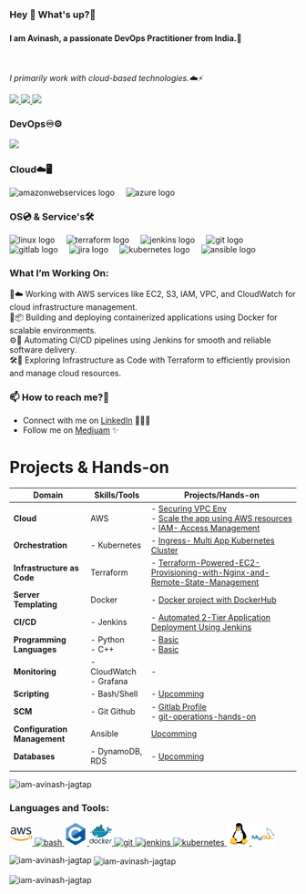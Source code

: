 ### Hey 👋 What's up?🚀

###

<h4 align="left">I am Avinash, a passionate DevOps Practitioner from India.🤖</h4>ㅤㅤㅤㅤㅤㅤㅤ

_I primarily work with cloud-based technologies.☁️⚡_

<p float="left">
  <a href="https://www.docker.com/" target="_blank" >
    <img src="https://raw.githubusercontent.com/itsksaurabh/itsksaurabh/master/assets/docker.gif"  height="80" /> 
  </a>
  <a href="https://docs.gitlab.com/ee/ci/" target="_blank" >
    <img src="https://raw.githubusercontent.com/itsksaurabh/itsksaurabh/master/assets/cicd.gif"  height="65" />
  </a>
  <a href="https://www.w3.org/wiki/The_web_standards_model_-_HTML_CSS_and_JavaScript" target="_blank" >
    <img src="https://raw.githubusercontent.com/itsksaurabh/itsksaurabh/master/assets/html-css-js.png" height="70" />
  </a>
 </p>

### DevOps♾️⚙️
  
 <p float="left">
  <a href="https://aws.amazon.com/" target="_blank" >
    <img src="https://raw.githubusercontent.com/itsksaurabh/itsksaurabh/master/assets/aws.gif"  height="75" />
  </a>
 </p>
 
### Cloud☁️🖥️

<p float="left">
    <img src="https://cdn.jsdelivr.net/gh/devicons/devicon/icons/amazonwebservices/amazonwebservices-plain-wordmark.svg" height="40" alt="amazonwebservices logo"  />
  <img width="12" />
  <img src="https://cdn.jsdelivr.net/gh/devicons/devicon/icons/azure/azure-original.svg" height="40" alt="azure logo"  />
  <img width="12" />
</p>

  
### OS💿 & Service's🛠
  
  <p float="left">
  <div align="left">
  <img src="https://cdn.jsdelivr.net/gh/devicons/devicon/icons/linux/linux-original.svg" height="40" alt="linux logo"  />
  <img width="12" />
  <img src="https://cdn.jsdelivr.net/gh/devicons/devicon/icons/terraform/terraform-original.svg" height="40" alt="terraform logo"  />
  <img width="12" />
  <img src="https://cdn.jsdelivr.net/gh/devicons/devicon/icons/jenkins/jenkins-original.svg" height="40" alt="jenkins logo"  />
  <img width="12" />
  <img src="https://cdn.jsdelivr.net/gh/devicons/devicon/icons/git/git-original.svg" height="40" alt="git logo"  />
  <img width="12" />
  <img src="https://cdn.jsdelivr.net/gh/devicons/devicon/icons/gitlab/gitlab-original.svg" height="40" alt="gitlab logo"  />
  <img width="12" />
  <img src="https://cdn.jsdelivr.net/gh/devicons/devicon/icons/jira/jira-original.svg" height="40" alt="jira logo"  />
  <img width="12" />
  <img src="https://cdn.jsdelivr.net/gh/devicons/devicon/icons/kubernetes/kubernetes-plain.svg" height="40" alt="kubernetes logo"  />
  <img width="12" />
  <img src="https://cdn.jsdelivr.net/gh/devicons/devicon/icons/ansible/ansible-original.svg" height="40" alt="ansible logo"  />
  <img width="12" />

</div>

###
</p>

### What I’m Working On:
<p align="left">
🔧☁️ Working with AWS services like EC2, S3, IAM, VPC, and CloudWatch for cloud infrastructure management.<br>
🐳📦 Building and deploying containerized applications using Docker for scalable environments.<br>
⚙️🧪 Automating CI/CD pipelines using Jenkins for smooth and reliable software delivery.<br>
🛠️📜 Exploring Infrastructure as Code with Terraform to efficiently provision and manage cloud resources.

</p>

### 📫 How to reach me?📩

 - Connect with me on [LinkedIn](https://www.linkedin.com/in/avinash-jagtap-48633b23b/) 👨🏻‍💻
 - Follow me on [Mediuam](https://medium.com/@avijagtap04) ✨

# Projects & Hands-on 



| Domain                       | Skills/Tools                                   | Projects/Hands-on                                                                                                                                                                                                                                                                                                                                                                                                                                                               |
| ---------------------------- | ---------------------------------------------- | ---------------------------------------------------------------------------------------------------------------------------------------------------------------------------------------------------------------------------------------------------------------------------------------------------------------------------------------------------------------------------------------------------------------------------------------------------------------------- |
| **Cloud**                    | AWS                                            | - [Securing VPC Env](https://github.com/iam-avinash-jagtap/Secure-VPC-Environment)<br>- [Scale the app using AWS resources](https://github.com/iam-avinash-jagtap/Web-Application_Hosting_using-ASG-LB)<br>- [IAM- Access Management](https://github.com/iam-avinash-jagtap/IAM-Access-Management)                                                                                                                                                                                                                                                        |
| **Orchestration**            | - Kubernetes                   | - [Ingress- Multi App Kubernetes Cluster](https://github.com/iam-avinash-jagtap/Ingress-Implementation-for-Multi-App-Kubernetes-Cluster)                                                                                                                                                                                                                           |
| **Infrastructure as Code**   | Terraform                                      | - [Terraform-Powered-EC2-Provisioning-with-Nginx-and-Remote-State-Management](https://github.com/iam-avinash-jagtap/Terraform-Powered-EC2-Provisioning-with-Nginx-and-Remote-State-Management) |
| **Server Templating**        | Docker                                         | - [Docker project with DockerHub](https://github.com/iam-avinash-jagtap/Deploy-Python-Application-Using-Container)                                                                                                                                                                                                                                                                                                                                                                                                  |
| **CI/CD**                    | - Jenkins | - [Automated 2-Tier Application Deployment Using Jenkins](https://github.com/iam-avinash-jagtap/Automated-2-Tier-Application-Deployment-Using-Jenkins-and-Docker)                                                                                                                                                                                                                                                                                                                                                                          |
| **Programming Languages**    | - Python<br>- C++              | - [Basic]()<br>- [Basic]()                                                                                                                            |
| **Monitoring**               | - CloudWatch<br> - Grafana                                     | - []()                                                                                                                                                                                                                                                                                                                                                                                                                                                                 |
| **Scripting**                | - Bash/Shell                       | - [Upcomming]()                                                                                                                                                                                                                                                                                                                                                                                                                                                       |
| **SCM**                      | - Git Github                    | - [Gitlab Profile](https://github.com/iam-avinash-jagtap)<br>- [git-operations-hands-on](https://github.com/iam-avinash-jagtap/git-operations-hands-on)                                                                                                                                                                                                                                                                                                                               |
| **Configuration Management** | Ansible                                        | [Upcomming]()                                                                                                                                                                                                                                                                                                                                                                                                                                             |
| **Databases**                | - DynamoDB, RDS                                | - [Upcomming]()                                                                                                                                                                                                                                                                                                               |
|                              |

<p align="left"> <img src="https://komarev.com/ghpvc/?username=iam-avinash-jagtap&label=Profile%20views&color=0e75b6&style=flat" alt="iam-avinash-jagtap" /> </p>


<h3 align="left">Languages and Tools:</h3>
<p align="left"> <a href="https://aws.amazon.com" target="_blank" rel="noreferrer"> <img src="https://raw.githubusercontent.com/devicons/devicon/master/icons/amazonwebservices/amazonwebservices-original-wordmark.svg" alt="aws" width="40" height="40"/> </a> <a href="https://www.gnu.org/software/bash/" target="_blank" rel="noreferrer"> <img src="https://www.vectorlogo.zone/logos/gnu_bash/gnu_bash-icon.svg" alt="bash" width="40" height="40"/> </a> <a href="https://www.cprogramming.com/" target="_blank" rel="noreferrer"> <img src="https://raw.githubusercontent.com/devicons/devicon/master/icons/c/c-original.svg" alt="c" width="40" height="40"/> </a> <a href="https://www.docker.com/" target="_blank" rel="noreferrer"> <img src="https://raw.githubusercontent.com/devicons/devicon/master/icons/docker/docker-original-wordmark.svg" alt="docker" width="40" height="40"/> </a> <a href="https://git-scm.com/" target="_blank" rel="noreferrer"> <img src="https://www.vectorlogo.zone/logos/git-scm/git-scm-icon.svg" alt="git" width="40" height="40"/> </a> <a href="https://www.jenkins.io" target="_blank" rel="noreferrer"> <img src="https://www.vectorlogo.zone/logos/jenkins/jenkins-icon.svg" alt="jenkins" width="40" height="40"/> </a> <a href="https://kubernetes.io" target="_blank" rel="noreferrer"> <img src="https://www.vectorlogo.zone/logos/kubernetes/kubernetes-icon.svg" alt="kubernetes" width="40" height="40"/> </a> <a href="https://www.linux.org/" target="_blank" rel="noreferrer"> <img src="https://raw.githubusercontent.com/devicons/devicon/master/icons/linux/linux-original.svg" alt="linux" width="40" height="40"/> </a> <a href="https://www.mysql.com/" target="_blank" rel="noreferrer"> <img src="https://raw.githubusercontent.com/devicons/devicon/master/icons/mysql/mysql-original-wordmark.svg" alt="mysql" width="40" height="40"/> </a> </p>

<p><img align="left" src="https://github-readme-stats.vercel.app/api/top-langs?username=iam-avinash-jagtap&show_icons=true&locale=en&layout=compact" alt="iam-avinash-jagtap" /></p>

<p>&nbsp;<img align="center" src="https://github-readme-stats.vercel.app/api?username=iam-avinash-jagtap&show_icons=true&locale=en" alt="iam-avinash-jagtap" /></p>

<p><img align="center" src="https://github-readme-streak-stats.herokuapp.com/?user=iam-avinash-jagtap&" alt="iam-avinash-jagtap" /></p>

<!--
**iamtruptimane/iamtruptimane** is a ✨ _special_ ✨ repository because its `README.md` (this file) appears on your GitHub profile.

Here are some ideas to get you started:

- 🔭 I’m currently working on ...
- 🌱 I’m currently learning ...
- 👯 I’m looking to collaborate on ...
- 🤔 I’m looking for help with ...
- 💬 Ask me about ...
- 📫 How to reach me: ...
- 😄 Pronouns: ...
- ⚡ Fun fact: ...
-->


